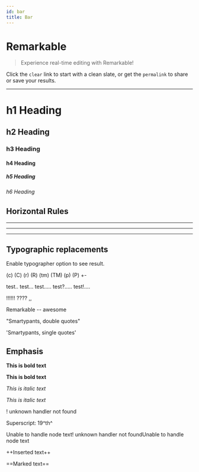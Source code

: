 ```yaml
---
id: bar
title: Bar
---
```


# Remarkable

> Experience real-time editing with Remarkable!

Click the `clear` link to start with a clean slate, or get the `permalink` to share or save your results.

***

# h1 Heading

## h2 Heading

### h3 Heading

#### h4 Heading

##### h5 Heading

###### h6 Heading

## Horizontal Rules

***

***

***

## Typographic replacements

Enable typographer option to see result.

(c) (C) (r) (R) (tm) (TM) (p) (P) +-

test.. test... test..... test?..... test!....

!!!!!! ???? ,,

Remarkable -- awesome

"Smartypants, double quotes"

'Smartypants, single quotes'

## Emphasis

**This is bold text**

**This is bold text**

*This is italic text*

*This is italic text*

! unknown handler not found

Superscript: 19^th^

Unable to handle node text! unknown handler not foundUnable to handle node text

++Inserted text++

\==Marked text==
